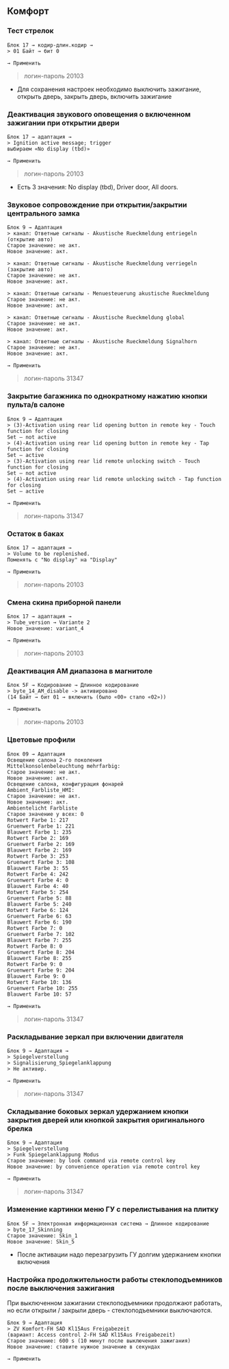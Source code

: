 ## Комфорт

### Тест стрелок

	Блок 17 → кодир-длин.кодир →
	> 01 Байт → бит 0
	
	→ Применить

> логин-пароль 20103

+ Для сохранения настроек необходимо выключить зажигание, открыть дверь, закрыть дверь, включить зажигание

### Деактивация звукового оповещения о включенном зажигании при открытии двери

	Блок 17 → адаптация →
	> Ignition active message; trigger
	выбираем «No display (tbd)»
	
	→ Применить

> логин-пароль 20103

+ Есть 3 значения: No display (tbd), Driver door, All doors.

### Звуковое сопровождение при открытии/закрытии центрального замка

	Блок 9 → Адаптация
    > канал: Ответные сигналы - Akustische Rueckmeldung entriegeln (открытие авто)
    Старое значение: не акт.
    Новое значение: акт.
    
    > канал: Ответные сигналы - Akustische Rueckmeldung verriegeln (закрытие авто)
    Старое значение: не акт.
    Новое значение: акт.
    
    > канал: Ответные сигналы - Menuesteuerung akustische Rueckmeldung
    Старое значение: не акт.
    Новое значение: акт.
    
    > канал: Ответные сигналы - Akustische Rueckmeldung global
    Старое значение: не акт.
    Новое значение: акт.
    
    > канал: Ответные сигналы - Akustische Rueckmeldung Signalhorn
    Старое значение: не акт.
    Новое значение: акт.

	→ Применить

> логин-пароль 31347

### Закрытие багажника по однократному нажатию кнопки пульта/в салоне

    Блок 9 → Адаптация    
    > (3)-Activation using rear lid opening button in remote key - Touch function for closing
    Set — not active
    > (4)-Activation using rear lid opening button in remote key - Tap function for closing
    Set — active
    > (3)-Activation using rear lid remote unlocking switch - Touch function for closing
    Set — not active
    > (4)-Activation using rear lid remote unlocking switch - Tap function for closing
    Set — active
    
    → Применить

> логин-пароль 31347

### Остаток в баках

	Блок 17 → адаптация →  
	> Volume to be replenished. 
	Поменять с "No display" на "Display"
	
	→ Применить

> логин-пароль 20103

### Смена скина приборной панели

	Блок 17 → адаптация →  
	> Tube_version → Variante 2
	Новое значение: variant_4
	
	→ Применить

> логин-пароль 20103

### Деактивация AM диапазона в магнитоле

	Блок 5F → Кодирование → Длинное кодирование
	> byte_14_AM_disable -> активировано
	(14 Байт → бит 01 → включить (было «00» стало «02»))
	
	→ Применить

> логин-пароль 20103

### Цветовые профили

	Блок 09 → Адаптация
	Освещение салона 2-го поколения
	Mittelkonsolenbeleuchtung mehrfarbig:
	Старое значение: не акт.
	Новое значение: акт.
	Освещение салона, конфигурация фонарей
	Ambient_Farbliste_HMI:
	Старое значение: не акт.
	Новое значение: акт.
	Ambientelicht Farbliste
	Старое значение у всех: 0
	Rotwert Farbe 1: 217
	Gruenwert Farbe 1: 221
	Blauwert Farbe 1: 235
	Rotwert Farbe 2: 169
	Gruenwert Farbe 2: 169
	Blauwert Farbe 2: 169
	Rotwert Farbe 3: 253
	Gruenwert Farbe 3: 108
	Blauwert Farbe 3: 55
	Rotwert Farbe 4: 242
	Gruenwert Farbe 4: 0
	Blauwert Farbe 4: 40
	Rotwert Farbe 5: 254
	Gruenwert Farbe 5: 88
	Blauwert Farbe 5: 240
	Rotwert Farbe 6: 124
	Gruenwert Farbe 6: 63
	Blauwert Farbe 6: 190
	Rotwert Farbe 7: 0
	Gruenwert Farbe 7: 102
	Blauwert Farbe 7: 255
	Rotwert Farbe 8: 0
	Gruenwert Farbe 8: 204
	Blauwert Farbe 8: 255
	Rotwert Farbe 9: 0
	Gruenwert Farbe 9: 204
	Blauwert Farbe 9: 0
	Rotwert Farbe 10: 136
	Gruenwert Farbe 10: 255
	Blauwert Farbe 10: 57
	
	→ Применить

> логин-пароль 31347

### Раскладывание зеркал при включении двигателя

	Блок 9 → Адаптация →
    > Spiegelverstellung
    > Signalisierung_Spiegelanklappung
	> Не активир.
	
	→ Применить

> логин-пароль 31347

### Cкладывание боковых зеркал удержанием кнопки закрытия дверей или кнопкой закрытия оригинального брелка

	Блок 9 → Адаптация
    > Spiegelverstellung 
    > Funk Spiegelanklappung Modus
	Старое значение: by look command via remote control key
    Новое значение: by convenience operation via remote control key
    
	→ Применить

> логин-пароль 31347

### Изменение картинки меню ГУ с перелистывания на плитку

    Блок 5F → Электронная информационная система → Длинное кодирование
    > byte_17_Skinning
    Старое значение: Skin_1
    Новое значение: Skin_5

+ После активации надо перезагрузить ГУ долгим удержанием кнопки включения

### Настройка продолжительности работы стеклоподъемников после выключения зажигания

При выключенном зажигании стеклоподъемники продолжают работать, но если открыли / закрыли дверь - стеклоподъемники выключаются.

    Блок 9 → Адаптация
    > ZV Komfort-FH SAD Kl15Aus Freigabezeit
    (вариант: Access control 2-FH SAD Kl15Aus Freigabezeit)
    Старое значение: 600 s (10 минут после выключения зажигания)
    Новое значение: ставите нужное значение в секундах

    → Применить